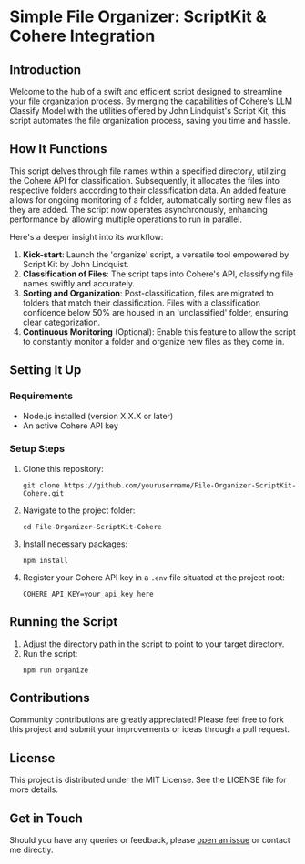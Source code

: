 # Simple File Organizer: ScriptKit & Cohere Integration

## Introduction
Welcome to the hub of a swift and efficient script designed to streamline your file organization process. By merging the capabilities of Cohere's LLM Classify Model with the utilities offered by John Lindquist's Script Kit, this script automates the file organization process, saving you time and hassle.

## How It Functions
This script delves through file names within a specified directory, utilizing the Cohere API for classification. Subsequently, it allocates the files into respective folders according to their classification data. An added feature allows for ongoing monitoring of a folder, automatically sorting new files as they are added. The script now operates asynchronously, enhancing performance by allowing multiple operations to run in parallel.

Here's a deeper insight into its workflow:

1. **Kick-start**: Launch the 'organize' script, a versatile tool empowered by Script Kit by John Lindquist.
2. **Classification of Files**: The script taps into Cohere's API, classifying file names swiftly and accurately.
3. **Sorting and Organization**: Post-classification, files are migrated to folders that match their classification. Files with a classification confidence below 50% are housed in an 'unclassified' folder, ensuring clear categorization.
4. **Continuous Monitoring** (Optional): Enable this feature to allow the script to constantly monitor a folder and organize new files as they come in.

## Setting It Up

### Requirements
- Node.js installed (version X.X.X or later)
- An active Cohere API key

### Setup Steps
1. Clone this repository: 
   ```
   git clone https://github.com/yourusername/File-Organizer-ScriptKit-Cohere.git
   ```
2. Navigate to the project folder:
   ```
   cd File-Organizer-ScriptKit-Cohere
   ```
3. Install necessary packages:
   ```
   npm install
   ```
4. Register your Cohere API key in a `.env` file situated at the project root:
   ```
   COHERE_API_KEY=your_api_key_here
   ```

## Running the Script
1. Adjust the directory path in the script to point to your target directory.
2. Run the script:
   ```
   npm run organize
   ```

## Contributions
Community contributions are greatly appreciated! Please feel free to fork this project and submit your improvements or ideas through a pull request.

## License
This project is distributed under the MIT License. See the LICENSE file for more details.

## Get in Touch
Should you have any queries or feedback, please [open an issue](https://github.com/ryannono/File-Organizer-ScriptKit-Cohere/issues) or contact me directly.
